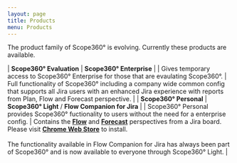 ```yaml
---
layout: page
title: Products
menu: Products
---
```


The product family of Scope360° is evolving. Currently these products are available.

| **Scope360° Evaluation** | **Scope360° Enterprise** |
| Gives temporary access to Scope360° Enterprise for those that are evaulating Scope360°. | Full functionality of Scope360° including a company wide common config that supports all Jira users with an enhanced Jira experience with reports from Plan, Flow and Forecast perspective. |
| **Scope360° Personal** | **Scope360° Light** / **Flow Companion for Jira** |
| Scope360° Personal provides Scope360° fuctionality to users without the need for a enterprise config. | Contains the **[Flow](perspectives/flow.html)** and **[Forecast](perspectives/flow.html)** perspectives from a Jira board. Please visit **[Chrome Web Store](https://chrome.google.com/webstore/detail/flow-companion-for-jira/kbppfmkmcilakibigimbnohnbefifaao)** to install. <br><br> The functionality available in Flow Companion for Jira has always been part of Scope360° and is now available to everyone through Scope360° Light. |
